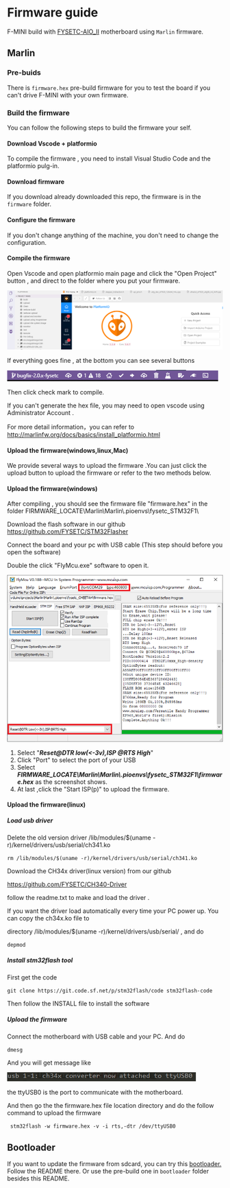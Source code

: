 # Firmware guide

F-MINI build with [FYSETC-AIO_II](https://github.com/FYSETC/FYSETC-AIO_II) motherboard using `Marlin` firmware.

## Marlin

### Pre-buids

There is `firmware.hex` pre-build firmware for you to test the board if you can't drive F-MINI with your own firmware.

### Build the firmware

You can follow the following steps to build the firmware your self.

#### Download Vscode + platformio

To compile the firmware , you need to install Visual Studio Code and the platformio pulg-in.

#### Download firmware

If you download already downloaded this repo, the firmware is in the ```firmware``` folder.

#### Configure the firmware

If you don't change anything of the machine, you don't need to change the configuration.

#### Compile the firmware

Open Vscode and open platformio main page and click the "Open Project" button , and direct to the folder where you put your firmware.

![1561099422559](images/AIO_f1.png)

If everything goes fine , at the bottom you can see several buttons

![1561099546202](images/AIO_f2.png)

Then click check mark to compile.

If you can't generate the hex file, you may need to open vscode using Administrator Account .

For more detail information，you can refer to http://marlinfw.org/docs/basics/install_platformio.html

#### Upload the firmware(windows,linux,Mac)

We provide several ways to upload the firmware .You can just click the upload button to upload the firmware or refer to the two methods below.

#### Upload the firmware(windows)

After compiling , you should see the firmware file "firmware.hex" in the folder FIRMWARE_LOCATE\Marlin\Marlin\\.pioenvs\fysetc_STM32F1\

Download the flash software in our github https://github.com/FYSETC/STM32Flasher

Connect the board and your pc with USB cable (This step should before you open the software)

Double the click "FlyMcu.exe" software to open it.

![1561100540118](images/AIO_f3.png)



1. Select "***Reset@DTR low(<-3v),ISP @RTS High***"
2. Click "Port" to select the port of your USB 
3. Select ***FIRMWARE_LOCATE\Marlin\Marlin\\.pioenvs\fysetc_STM32F1\firmware.hex*** as the screenshot shows.
4. At last ,click the "Start ISP(p)" to upload the firmware.

#### Upload the firmware(linux)

##### Load usb driver

Delete the old version driver /lib/modules/$(uname -r)/kernel/drivers/usb/serial/ch341.ko

```
rm /lib/modules/$(uname -r)/kernel/drivers/usb/serial/ch341.ko
```

Download the CH34x driver(linux version) from our github

https://github.com/FYSETC/CH340-Driver

follow the readme.txt to make and load the driver .

If you want the driver load automatically every time your PC power up. You can copy the ch34x.ko file to 

directory /lib/modules/$(uname -r)/kernel/drivers/usb/serial/ , and do

```
depmod 
```

##### Install stm32flash tool

First get the code

```
git clone https://git.code.sf.net/p/stm32flash/code stm32flash-code
```

Then follow the INSTALL file to install the software

##### Upload the firmware

Connect the motherboard with USB cable and your PC. And do

```
dmesg
```

And you will get message like 

![1562654867797](images/AIO_f4.png)

the ttyUSB0 is the port to communicate with the motherboard.

And then go the the firmware.hex file location directory and do the follow command to upload the firmware

```
 stm32flash -w firmware.hex -v -i rts,-dtr /dev/ttyUSB0
```

## Bootloader

If you want to update the firmware from sdcard, you can try this [bootloader.](https://github.com/FYSETC/Bootloader-STM32F103) Follow the README there. Or use the pre-build one in ```bootloader``` folder besides this README.